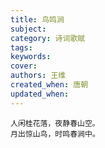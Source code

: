 ```yaml
---
title: 鸟鸣涧
subject: 
category: 诗词歌赋
tags: 
keywords: 
cover: 
authors: 王维
created_when: 唐朝
updated_when: 
---
```


```
人闲桂花落，夜静春山空。
月出惊山鸟，时鸣春涧中。
```
